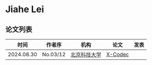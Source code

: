 # Jiahe Lei

## 论文列表

| 时间 | 作者序 | 机构 | 论文 | 发表 |
|:-:|:-:|---|---|---|
| 2024.08.30 | No.03/12 | [北京科技大学](../Institutions/CHN-USTB_北京科技大学.md) | [X-Codec](../Models/Speech_Neural_Codec/2024.08.30_X-Codec.md) |